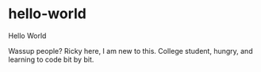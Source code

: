 # hello-world
Hello World

Wassup people? Ricky here, I am new to this. College student, hungry, and learning to code bit by bit.
